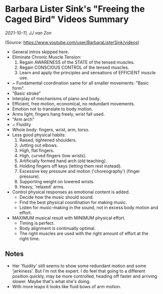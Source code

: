 Barbara Lister Sink's "Freeing the Caged Bird" Videos Summary
=============================================================

*2021-10-11, JJ van Zon*

(Source: https://www.youtube.com/user/BarbaraListerSink/videos)

- General intros skipped here.
- Eliminate Chronic Muscle Tension:
    1) Regain AWARENESS of the STATE of the tensed muscles.
    2) Regain CONSCIOUS CONTROL of the tensed muscles.
    3) Learn and apply the principles and sensations of EFFICIENT muscle use.
- ~ Fundamental coordination same for all smaller movements: "Basic form".
- "Basic stroke"
- Interplay of mechanisms of piano and body.
- Efficient, free motion, economical, no redundant movements.
- Emotion not to translate to body motion.
- Arms light, fingers hang freely, wrist fall used.
- "Arm arch"
- ~ Fluidity
- Whole body: fingers, wrist, arm, torso.
- Less good physical habits:
    1) Raised, tightened shoulders.
    2) Jutting out elbows.
    3) High, flat fingers.
    4) High, curved fingers (low wrists).
    5) Artificially formed hand arch (old teaching).
    6) Holding fingers off keys (letting them rest instead).
    7) Excessive key pressure and motion ('choreography') (finger pressure).
    8) Supporting weight on lowered wrists.
    9) Heavy, 'relaxed' arms.
- Control physical responses as emotional content is added.
    - Decide how the music should sound.
    - Find the best physical coordination for making music.
    - Listen for music-making in the sound, not in excess body motion and effort.
- MAXIMUM musical result with MINIMUM physical effort.
    - Timing is perfect.
    - Body alignment is continually optimal.
    - The right muscles are used with the right amount of effort at the right time.

Notes
-----

- Her 'fluidity' still seems to show some redundant motion and some 'jerkiness'. But I'm not the expert. I do feel that going to a different position quickly, may be more controlled, heading off faster and arriving slower. Maybe that's what she's doing.
- With more leaps it looks like fluid bows of arm motion.